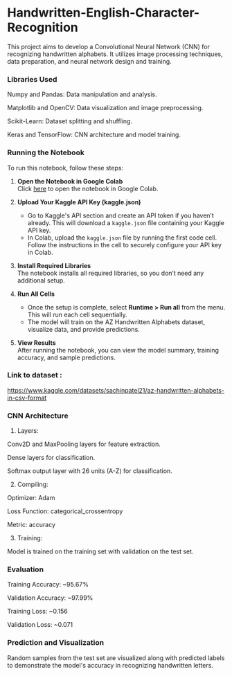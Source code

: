 # Handwritten-English-Character-Recognition

This project aims to develop a Convolutional Neural Network (CNN) for recognizing handwritten alphabets. It utilizes image processing techniques, data preparation, and neural network design and training.

### Libraries Used

Numpy and Pandas: Data manipulation and analysis.

Matplotlib and OpenCV: Data visualization and image preprocessing.

Scikit-Learn: Dataset splitting and shuffling.

Keras and TensorFlow: CNN architecture and model training.


### Running the Notebook

To run this notebook, follow these steps:

1. **Open the Notebook in Google Colab**  
   Click [here](https://colab.research.google.com/github/shraddha0822/Handwritten-English-Character-Recognition/blob/main/Handwritten_English_Character_Recognition.ipynb) to open the notebook in Google Colab.

2. **Upload Your Kaggle API Key (kaggle.json)**  
   - Go to Kaggle's API section and create an API token if you haven’t already. This will download a `kaggle.json` file containing your Kaggle API key.
   - In Colab, upload the `kaggle.json` file by running the first code cell. Follow the instructions in the cell to securely configure your API key in Colab.

3. **Install Required Libraries**  
   The notebook installs all required libraries, so you don’t need any additional setup.

4. **Run All Cells**  
   - Once the setup is complete, select **Runtime > Run all** from the menu. This will run each cell sequentially.
   - The model will train on the AZ Handwritten Alphabets dataset, visualize data, and provide predictions.

5. **View Results**  
   After running the notebook, you can view the model summary, training accuracy, and sample predictions.


### Link to dataset :
 https://www.kaggle.com/datasets/sachinpatel21/az-handwritten-alphabets-in-csv-format

### CNN Architecture

1. Layers:

Conv2D and MaxPooling layers for feature extraction.

Dense layers for classification.

Softmax output layer with 26 units (A-Z) for classification.



2. Compiling:

Optimizer: Adam

Loss Function: categorical_crossentropy

Metric: accuracy



3. Training:

Model is trained on the training set with validation on the test set.

### Evaluation

Training Accuracy: ~95.67%

Validation Accuracy: ~97.99%

Training Loss: ~0.156

Validation Loss: ~0.071


### Prediction and Visualization

Random samples from the test set are visualized along with predicted labels to demonstrate the model's accuracy in recognizing handwritten letters.
